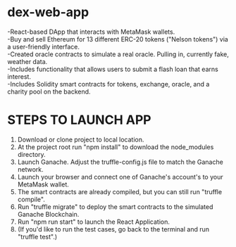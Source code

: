 # dex-web-app
-React-based DApp that interacts with MetaMask wallets.  
-Buy and sell Ethereum for 13 different ERC-20 tokens ("Nelson tokens") via a user-friendly interface.  
-Created oracle contracts to simulate a real oracle.  Pulling in, currently fake, weather data.  
-Includes functionality that allows users to submit a flash loan that earns interest.  
-Includes Solidity smart contracts for tokens, exchange, oracle, and a charity pool on the backend.  

# STEPS TO LAUNCH APP
1. Download or clone project to local location.
2. At the project root run "npm install" to download the node_modules directory.
3. Launch Ganache.  Adjust the truffle-config.js file to match the Ganache network.
4. Launch your browser and connect one of Ganache's account's to your MetaMask wallet.
5. The smart contracts are already compiled, but you can still run "truffle compile".
6. Run "truffle migrate" to deploy the smart contracts to the simulated Ganache Blockchain.
7. Run "npm run start" to launch the React Application.
8. (If you'd like to run the test cases, go back to the terminal and run "truffle test".)

